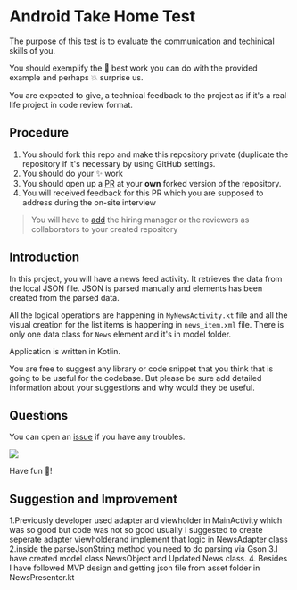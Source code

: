 # Android Take Home Test
The purpose of this test is to evaluate the communication and techinical skills of you.

You should exemplify the :muscle: best work you can do with the provided example and perhaps :boom: surprise us.

You are expected to give, a technical feedback to the project as if it's a real life project in code review format. 

## Procedure

1. You should fork this repo and make this repository private (duplicate the repository if it's necessary by using GitHub settings.
2. You should do your :sparkles: work
3. You should open up a [PR](https://help.github.com/en/articles/about-pull-requests) at your **own** forked version of the repository.
4. You will received feedback for this PR which you are supposed to address during the on-site interview

> You will have to [add](https://help.github.com/en/articles/inviting-collaborators-to-a-personal-repository) the hiring manager or the reviewers as collaborators to your created repository

## Introduction

In this project, you will have a news feed activity. It retrieves the data from the local JSON file.
JSON is parsed manually and elements has been created from the parsed data. 

All the logical operations are happening in `MyNewsActivity.kt` file and all the visual creation for the list items is happening in `news_item.xml` file. 
There is only one data class for `News` element and it's in model folder.

Application is written in Kotlin.

You are free to suggest any library or code snippet that you think that is going to be useful for the codebase. 
But please be sure add detailed information about your suggestions and why would they be useful. 

## Questions

You can open an [issue](https://github.com/motain/android_take_home_test/issues) if you have any troubles.

![](https://media.giphy.com/media/uADx98ByhpOwcE7KhW/giphy.gif)

Have fun :rocket:!
## Suggestion and Improvement
1.Previously developer used adapter and viewholder in MainActivity which was so good but code was not so good usually I  suggested to create seperate adapter viewholderand implement that logic in NewsAdapter class
2.inside the parseJsonString method you need to do parsing via Gson
3.I have created model class NewsObject and Updated News class.
4. Besides I have followed MVP design and getting json file from asset folder in NewsPresenter.kt

